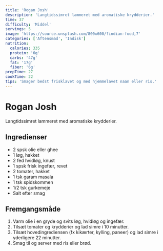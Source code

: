 ```yaml
---
title: 'Rogan Josh'
description: 'Langtidssimret lammeret med aromatiske krydderier.'
time: 37
difficulty: 'Middel'
servings: 5
image: 'https://source.unsplash.com/800x600/?indian-food,7'
categories: ['Aftensmad', 'Indisk']
nutrition:
  calories: 335
  protein: '6g'
  carbs: '47g'
  fat: '17g'
  fiber: '6g'
prepTime: 27
cookTime: 22
tips: 'Smager bedst frisklavet og med hjemmelavet naan eller ris.'
---
```


# Rogan Josh

Langtidssimret lammeret med aromatiske krydderier.

## Ingredienser

- 2 spsk olie eller ghee  
- 1 løg, hakket  
- 2 fed hvidløg, knust  
- 1 spsk frisk ingefær, revet  
- 2 tomater, hakket  
- 1 tsk garam masala  
- 1 tsk spidskommen  
- 1/2 tsk gurkemeje  
- Salt efter smag

## Fremgangsmåde

1. Varm olie i en gryde og svits løg, hvidløg og ingefær.
2. Tilsæt tomater og krydderier og lad simre i 10 minutter.
3. Tilsæt hovedingrediensen (fx kikærter, kylling, paneer) og lad simre i yderligere 22 minutter.
4. Smag til og server med ris eller brød.
